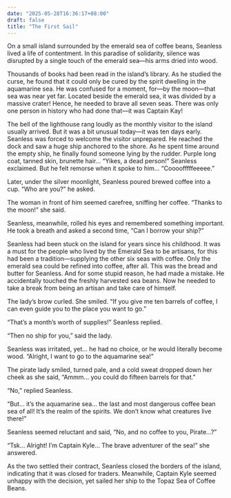```yaml
---
date: "2025-05-28T16:36:17+08:00"
draft: false
title: "The First Sail"
---
```


On a small island surrounded by the emerald sea of coffee beans, Seanless lived a life of contentment. In this paradise of solidarity, silence was disrupted by a single touch of the emerald sea—his arms dried into wood.

Thousands of books had been read in the island’s library. As he studied the curse, he found that it could only be cured by the spirit dwelling in the aquamarine sea. He was confused for a moment, for—by the moon—that sea was near yet far. Located beside the emerald sea, it was divided by a massive crater! Hence, he needed to brave all seven seas. There was only one person in history who had done that—it was Captain Kay!

The bell of the lighthouse rang loudly as the monthly visitor to the island usually arrived. But it was a bit unusual today—it was ten days early. Seanless was forced to welcome the visitor unprepared. He reached the dock and saw a huge ship anchored to the shore. As he spent time around the empty ship, he finally found someone lying by the rudder. Purple long coat, tanned skin, brunette hair… “Yikes, a dead person!” Seanless exclaimed. But he felt remorse when it spoke to him… “Coooofffffeeeee.”

Later, under the silver moonlight, Seanless poured brewed coffee into a cup. “Who are you?” he asked.

The woman in front of him seemed carefree, sniffing her coffee. “Thanks to the moon!” she said.

Seanless, meanwhile, rolled his eyes and remembered something important. He took a breath and asked a second time, “Can I borrow your ship?”

Seanless had been stuck on the island for years since his childhood. It was a must for the people who lived by the Emerald Sea to be artisans, for this had been a tradition—supplying the other six seas with coffee. Only the emerald sea could be refined into coffee, after all. This was the bread and butter for Seanless. And for some stupid reason, he had made a mistake. He accidentally touched the freshly harvested sea beans. Now he needed to take a break from being an artisan and take care of himself.

The lady’s brow curled. She smiled. “If you give me ten barrels of coffee, I can even guide you to the place you want to go.”

“That’s a month’s worth of supplies!” Seanless replied.

“Then no ship for you,” said the lady.

Seanless was irritated, yet… he had no choice, or he would literally become wood. “Alright, I want to go to the aquamarine sea!”

The pirate lady smiled, turned pale, and a cold sweat dropped down her cheek as she said, “Ammm… you could do fifteen barrels for that.”

“No,” replied Seanless.

“But… it’s the aquamarine sea… the last and most dangerous coffee bean sea of all! It’s the realm of the spirits. We don’t know what creatures live there!”

Seanless seemed reluctant and said, “No, and no coffee to you, Pirate…?”

“Tsk… Alright! I’m Captain Kyle… The brave adventurer of the sea!” she answered.

As the two settled their contract, Seanless closed the borders of the island, indicating that it was closed for traders. Meanwhile, Captain Kyle seemed unhappy with the decision, yet sailed her ship to the Topaz Sea of Coffee Beans.
